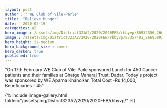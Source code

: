 ```yaml
---
layout: post
author : " WE Club of Vile-Parle"
title:  "Relieve Hunger"
date:   2020-02-19
categories: a2
hero_image : /assets/img/District323A2/2020/2020FEB/rhbyvp/86932356_2669389583296860_5715028799981092864_n.jpg
image : /assets/img/District323A2/2020/2020FEB/rhbyvp/87357481_2669389376630214_6082991434347053056_n.jpg
hero_height: is-medium
hero_background_size : cover
hero_darken: true
published: true
---
```


"On 17th February WE Club of Vile-Parle sponsored  Lunch for 450 Cancer patients and their families at Ghatge Maharaj Trust, Dadar. Today's project was sponsored by WE Aparna Khanolkar. Total Cost -Rs 14,000, Beneficiaries - 45"

{% include image-gallery.html folder="/assets/img/District323A2/2020/2020FEB/rhbyvp/" %}